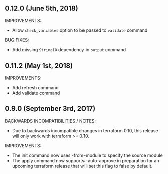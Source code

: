 ## 0.12.0 (June 5th, 2018)

IMPROVEMENTS:

* Allow `check_variables` option to be passed to `validate` command

BUG FIXES:

* Add missing `StringIO` dependency in `output` command 

## 0.11.2 (May 1st, 2018)

IMPROVEMENTS:

* Add refresh command
* Add validate command

## 0.9.0 (September 3rd, 2017)

BACKWARDS INCOMPATIBILITIES / NOTES:

* Due to backwards incompatible changes in terraform 0.10, this release will
  only work with terraform >= 0.10.

IMPROVEMENTS:

* The init command now uses -from-module to specify the source module
* The apply command now supports -auto-approve in preparation for an upcoming
  terraform release that will set this flag to false by default.
